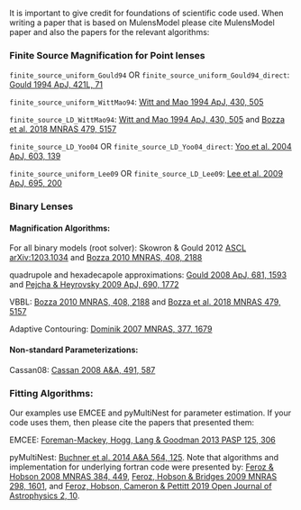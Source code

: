 It is important to give credit for foundations of scientific code used. When writing a paper that is based on MulensModel please cite MulensModel paper and also the papers for the relevant algorithms:


### Finite Source Magnification for Point lenses

`finite_source_uniform_Gould94` OR `finite_source_uniform_Gould94_direct`:
[Gould 1994 ApJ, 421L, 71](https://ui.adsabs.harvard.edu/abs/1994ApJ...421L..71G/abstract)

`finite_source_uniform_WittMao94`: 
[Witt and Mao 1994 ApJ, 430, 505](https://ui.adsabs.harvard.edu/abs/1994ApJ...430..505W/abstract)

`finite_source_LD_WittMao94`: 
[Witt and Mao 1994 ApJ, 430, 505](https://ui.adsabs.harvard.edu/abs/1994ApJ...430..505W/abstract) and
[Bozza et al. 2018 MNRAS 479, 5157](https://ui.adsabs.harvard.edu/abs/2018MNRAS.479.5157B/abstract)

`finite_source_LD_Yoo04` OR `finite_source_LD_Yoo04_direct`:
[Yoo et al. 2004 ApJ, 603, 139](https://ui.adsabs.harvard.edu/abs/2004ApJ...603..139Y/abstract)

`finite_source_uniform_Lee09` OR `finite_source_LD_Lee09`:
[Lee et al. 2009 ApJ, 695, 200](https://ui.adsabs.harvard.edu/abs/2009ApJ...695..200L/abstract)


### Binary Lenses

#### Magnification Algorithms:

For all binary models (root solver): 
Skowron & Gould 2012 [ASCL](http://ascl.net/1212.005) [arXiv:1203.1034](https://ui.adsabs.harvard.edu/abs/2012arXiv1203.1034S/abstract) and 
[Bozza 2010 MNRAS, 408, 2188](https://ui.adsabs.harvard.edu/abs/2010MNRAS.408.2188B/abstract)

quadrupole and hexadecapole approximations:
[Gould 2008 ApJ, 681, 1593](https://ui.adsabs.harvard.edu/abs/2008ApJ...681.1593G/abstract) and 
[Pejcha & Heyrovsky 2009 ApJ, 690, 1772](https://ui.adsabs.harvard.edu/abs/2009ApJ...690.1772P/abstract)

VBBL: 
[Bozza 2010 MNRAS, 408, 2188](https://ui.adsabs.harvard.edu/abs/2010MNRAS.408.2188B/abstract) and 
[Bozza et al. 2018 MNRAS 479, 5157](https://ui.adsabs.harvard.edu/abs/2018MNRAS.479.5157B/abstract)

Adaptive Contouring:
[Dominik 2007 MNRAS, 377, 1679](https://ui.adsabs.harvard.edu/abs/2007MNRAS.377.1679D/abstract)

#### Non-standard Parameterizations:

Cassan08:
[Cassan 2008 A&A, 491, 587](https://ui.adsabs.harvard.edu/abs/2008A%26A...491..587C/abstract)


### Fitting Algorithms:

Our examples use EMCEE and pyMultiNest for parameter estimation. If your code uses them, then please cite the papers that presented them:

EMCEE:
[Foreman-Mackey, Hogg, Lang & Goodman 2013 PASP 125, 306](https://ui.adsabs.harvard.edu/abs/2013PASP..125..306F/abstract)

pyMultiNest:
[Buchner et al. 2014 A&A 564, 125](https://ui.adsabs.harvard.edu/abs/2014A%26A...564A.125B/abstract).
Note that algorithms and implementation for underlying fortran code were presented by:
[Feroz & Hobson 2008 MNRAS 384, 449](https://ui.adsabs.harvard.edu/abs/2014A%26A...564A.125B/abstract), 
[Feroz, Hobson & Bridges 2009 MNRAS 298, 1601](https://ui.adsabs.harvard.edu/abs/2009MNRAS.398.1601F/abstract), and 
[Feroz, Hobson, Cameron & Pettitt 2019 Open Journal of Astrophysics 2, 10](https://ui.adsabs.harvard.edu/abs/2019OJAp....2E..10F/abstract).

